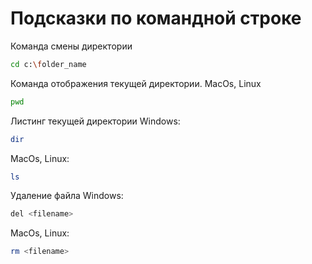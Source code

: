 # Подсказки по командной строке

Команда смены директории 
```sh
cd c:\folder_name
```

Команда отображения текущей директории. MacOs, Linux
```sh
pwd
```

Листинг текущей директории 
Windows:
```sh
dir
```
MacOs, Linux:
```sh
ls
```

Удаление файла
Windows:
```sh
del <filename>
```
MacOs, Linux:
```sh
rm <filename>
```